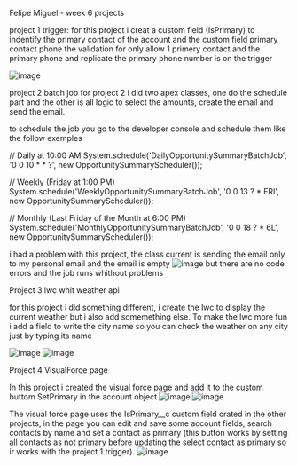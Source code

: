 Felipe Miguel - week 6 projects


project 1 trigger:
for this project i creat a custom field (IsPrimary) to indentify the primary contact of the account and the custom field primary contact phone
the validation for only allow 1 primery contact and the primary phone and replicate the primary phone number is on the trigger

![image](https://github.com/felipeMiguel1/osf--week-6---felipe-miguel/assets/116683605/2fe79fb5-9981-4d43-8c12-b54f36510b64)

project 2 batch job
for project 2 i did two apex classes, one do the schedule part and the other is all logic to select the amounts, create the email and send the email.  

to schedule the job you go to the developer console and schedule them like the follow exemples

// Daily at 10:00 AM
System.schedule('DailyOpportunitySummaryBatchJob', '0 0 10 * * ?', new OpportunitySummaryScheduler());

// Weekly (Friday at 1:00 PM)
System.schedule('WeeklyOpportunitySummaryBatchJob', '0 0 13 ? * FRI', new OpportunitySummaryScheduler());

// Monthly (Last Friday of the Month at 6:00 PM)
System.schedule('MonthlyOpportunitySummaryBatchJob', '0 0 18 ? * 6L', new OpportunitySummaryScheduler());



i had a problem with this project, the class current is sending the email only to my personal email and the email is empty
![image](https://github.com/felipeMiguel1/osf--week-6---felipe-miguel/assets/116683605/eeba0c6b-ef56-4e61-9b00-7df1cbdbe838)
but there are no code errors and the job runs whithout problems


Project 3 lwc whit weather api

for this project i did something different, i create the lwc to display the current weather but i also add somemething else. To make the lwc more fun i add a field to write the city name so you can check the weather on any city just by typing its name


![image](https://github.com/felipeMiguel1/osf--week-6---felipe-miguel/assets/116683605/27c10f31-5653-4217-9bfe-5c728f7dd9f2)
![image](https://github.com/felipeMiguel1/osf--week-6---felipe-miguel/assets/116683605/12a2caa7-ae6b-4767-be3f-dced041208e7)


Project 4 VisualForce page

In this project i created the visual force page and add it to the custom buttom SetPrimary in the account object
![image](https://github.com/felipeMiguel1/osf--week-6---felipe-miguel/assets/116683605/f8ba99eb-a7d2-4400-b67b-3b1ff389c298)
![image](https://github.com/felipeMiguel1/osf--week-6---felipe-miguel/assets/116683605/18a4892c-800e-4529-af19-0be19901a442)

The visual force page uses the IsPrimary__c custom field crated in the other projects, in the page you can edit and save some account fields, search contacts by name and set a contact as primary (this button works by setting all contacts as not primary before updating the select contact as primary so ir works with the project 1 trigger).
![image](https://github.com/felipeMiguel1/osf--week-6---felipe-miguel/assets/116683605/60a898b5-207e-4939-84c2-c7e857566236)

